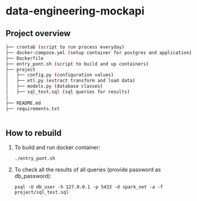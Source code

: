 # data-engineering-mockapi

## Project overview
``` bash
├── crontab (script to run process everyday)
├── docker-compose.yml (setup container for postgres and application)
├── Dockerfile
├── entry_pont.sh (script to build and up containers)
├── project
│   ├── config.py (configuration values)
│   ├── etl.py (extract transform and load data)
│   ├── models.py (database classes)
│   ├── sql_test.sql (sql queries for results)
│    
├── README.md
├── requirements.txt
    
```

## How to rebuild

1. To build and run docker container:
    ```
    ./entry_pont.sh 
    ```
1. To check all the results of all queries (provide password as db_password):
    ```
    psql -U db_user -h 127.0.0.1 -p 5433 -d spark_net -a -f project/sql_test.sql 

    ```